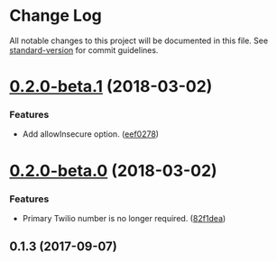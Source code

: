 # Change Log

All notable changes to this project will be documented in this file. See [standard-version](https://github.com/conventional-changelog/standard-version) for commit guidelines.

<a name="0.2.0-beta.1"></a>
# [0.2.0-beta.1](https://github.com/darkobits/doorman/compare/v0.2.0-beta.0...v0.2.0-beta.1) (2018-03-02)


### Features

* Add allowInsecure option. ([eef0278](https://github.com/darkobits/doorman/commit/eef0278))



<a name="0.2.0-beta.0"></a>
# [0.2.0-beta.0](https://github.com/darkobits/doorman/compare/v0.1.3...v0.2.0-beta.0) (2018-03-02)


### Features

* Primary Twilio number is no longer required. ([82f1dea](https://github.com/darkobits/doorman/commit/82f1dea))



<a name="0.1.3"></a>
## 0.1.3 (2017-09-07)
